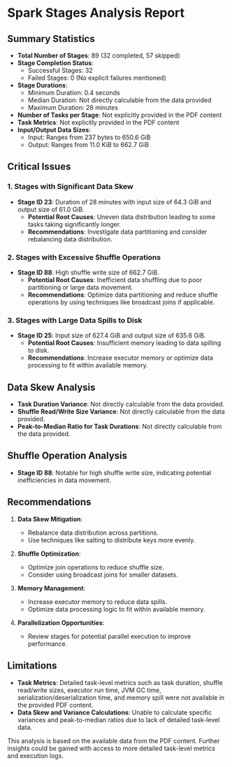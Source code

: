 # Spark Stages Analysis Report

## Summary Statistics

- **Total Number of Stages**: 89 (32 completed, 57 skipped)
- **Stage Completion Status**:
  - Successful Stages: 32
  - Failed Stages: 0 (No explicit failures mentioned)
- **Stage Durations**:
  - Minimum Duration: 0.4 seconds
  - Median Duration: Not directly calculable from the data provided
  - Maximum Duration: 28 minutes
- **Number of Tasks per Stage**: Not explicitly provided in the PDF content
- **Task Metrics**: Not explicitly provided in the PDF content
- **Input/Output Data Sizes**:
  - Input: Ranges from 237 bytes to 650.6 GiB
  - Output: Ranges from 11.0 KiB to 662.7 GiB

## Critical Issues

### 1. Stages with Significant Data Skew
- **Stage ID 23**: Duration of 28 minutes with input size of 64.3 GiB and output size of 61.0 GiB.
  - **Potential Root Causes**: Uneven data distribution leading to some tasks taking significantly longer.
  - **Recommendations**: Investigate data partitioning and consider rebalancing data distribution.

### 2. Stages with Excessive Shuffle Operations
- **Stage ID 88**: High shuffle write size of 662.7 GiB.
  - **Potential Root Causes**: Inefficient data shuffling due to poor partitioning or large data movement.
  - **Recommendations**: Optimize data partitioning and reduce shuffle operations by using techniques like broadcast joins if applicable.

### 3. Stages with Large Data Spills to Disk
- **Stage ID 25**: Input size of 627.4 GiB and output size of 635.6 GiB.
  - **Potential Root Causes**: Insufficient memory leading to data spilling to disk.
  - **Recommendations**: Increase executor memory or optimize data processing to fit within available memory.

## Data Skew Analysis

- **Task Duration Variance**: Not directly calculable from the data provided.
- **Shuffle Read/Write Size Variance**: Not directly calculable from the data provided.
- **Peak-to-Median Ratio for Task Durations**: Not directly calculable from the data provided.

## Shuffle Operation Analysis

- **Stage ID 88**: Notable for high shuffle write size, indicating potential inefficiencies in data movement.

## Recommendations

1. **Data Skew Mitigation**: 
   - Rebalance data distribution across partitions.
   - Use techniques like salting to distribute keys more evenly.

2. **Shuffle Optimization**:
   - Optimize join operations to reduce shuffle size.
   - Consider using broadcast joins for smaller datasets.

3. **Memory Management**:
   - Increase executor memory to reduce data spills.
   - Optimize data processing logic to fit within available memory.

4. **Parallelization Opportunities**:
   - Review stages for potential parallel execution to improve performance.

## Limitations

- **Task Metrics**: Detailed task-level metrics such as task duration, shuffle read/write sizes, executor run time, JVM GC time, serialization/deserialization time, and memory spill were not available in the provided PDF content.
- **Data Skew and Variance Calculations**: Unable to calculate specific variances and peak-to-median ratios due to lack of detailed task-level data.

This analysis is based on the available data from the PDF content. Further insights could be gained with access to more detailed task-level metrics and execution logs.